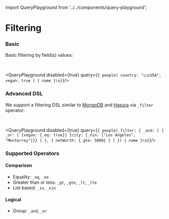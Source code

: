 import QueryPlayground from '../../components/query-playground';

# Filtering

### Basic

Basic filtering by field(s) values:

<br />

<QueryPlayground disabled={true} query={`{
people(
  country: "🇺🇸USA", 
  vegan: true
) {
  name
}\n}`}/>

### Advanced DSL

We support a filtering DSL similar to [MongoDB](https://docs.mongodb.com/manual/reference/operator/query/) and [Hasura](https://hasura.io/docs/1.0/graphql/core/queries/query-filters.html) via `_filter` operator:

<br />

<QueryPlayground disabled={true} query={`{
people(_filter: {
  _and: [
    {
      _or: [
        {vegan: {_eq: true}}
        {city: {_nin: ["Los Angeles", "Monterrey"]}}
      ]
    },
    {
      netWorth: {_gte: 5000}
    }
  ]
}) {
  name
}\n}`}/>

### Supported Operators

#### Comparison

- Equality: `_eq`, `_ne` 
- Greater than or less: `_gt`, `_gte`, `_lt`, `_lte`
- List based: `_in`, `_nin`

#### Logical

- Group: `_and`, `_or`